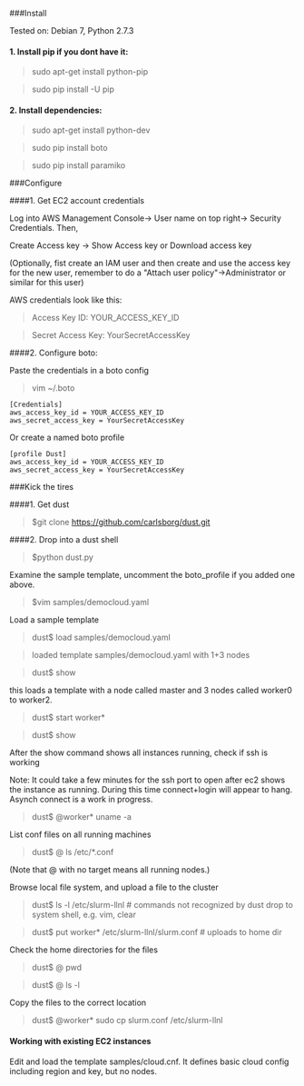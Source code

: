 
###Install 


Tested on: Debian 7, Python 2.7.3

#### 1. Install pip if you dont have it:

> sudo apt-get install python-pip

> sudo pip install -U pip


#### 2.  Install dependencies:

> sudo apt-get install python-dev

> sudo pip install boto

> sudo pip install paramiko


###Configure 


####1. Get EC2 account credentials 

Log into AWS Management Console-> User name on top right-> Security Credentials. Then,

Create Access key -> Show Access key or Download access key 

(Optionally, fist create an IAM user and then create and use the access key for the new user, remember to do a "Attach user policy"->Administrator or similar for this user)  

AWS credentials look like this:

> Access Key ID: YOUR_ACCESS_KEY_ID

> Secret Access Key: YourSecretAccessKey


####2. Configure boto:

Paste the credentials in a boto config

> vim  ~/.boto

```
[Credentials]
aws_access_key_id = YOUR_ACCESS_KEY_ID
aws_secret_access_key = YourSecretAccessKey
```

Or create a named boto profile 

```
[profile Dust]
aws_access_key_id = YOUR_ACCESS_KEY_ID
aws_secret_access_key = YourSecretAccessKey
```

###Kick the tires

####1. Get dust

> $git clone https://github.com/carlsborg/dust.git

####2. Drop into a dust shell

> $python dust.py 

Examine the sample template, uncomment the boto_profile if you added one above.

> $vim samples/democloud.yaml

Load a sample template

> dust$ load samples/democloud.yaml

> loaded template samples/democloud.yaml with 1+3 nodes

> dust$ show 

this loads a template with a node called master and 3 nodes called worker0 to worker2.

> dust$ start worker* 

> dust$ show 

After the show command shows all instances running, check if ssh is working

Note: It could take a few minutes for the ssh port to open after ec2 shows the instance as running. During this time connect+login will appear to hang. Asynch connect is a work in progress.

> dust$ @worker* uname -a

List conf files on all running machines

> dust$ @ ls /etc/*.conf 

(Note that @ with no target means all running nodes.) 

Browse local file system, and upload a file to the cluster

> dust$ ls -l /etc/slurm-llnl   # commands not recognized by dust drop to system shell, e.g. vim, clear

> dust$ put worker* /etc/slurm-llnl/slurm.conf   # uploads to home dir

Check the home directories for the files

> dust$ @ pwd

> dust$ @ ls -l

Copy the files to the correct location

> dust$ @worker*  sudo cp slurm.conf /etc/slurm-llnl



#### Working with existing EC2 instances

Edit and load the template samples/cloud.cnf. It defines basic cloud config including region and key, but no nodes.
